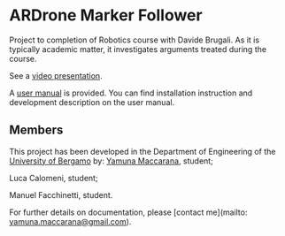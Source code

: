 ARDrone Marker Follower
======

Project to completion of Robotics course with Davide Brugali.
As it is typically academic matter, it investigates arguments treated during the course.

See a [video presentation](https://www.youtube.com/embed/kw8ptgEtCSw).

A [user manual](https://github.com/yamunamaccarana/unibg_ardrone/blob/master/Manual.pdf) is provided. You can find installation instruction and development description on the user manual.

## Members
This project has been developed in the Department of Engineering of the [University of Bergamo](http://www.unibg.it/struttura/struttura.asp?cerca=ingegneria_intro) by:
[Yamuna Maccarana](https://github.com/yamunamaccarana), student;

Luca Calomeni, student;

Manuel Facchinetti, student.

For further details on documentation, please [contact me](mailto: yamuna.maccarana@gmail.com).
